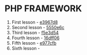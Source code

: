 # PHP FRAMEWORK
01. First lesson - [e3967d8](https://github.com/antonpv1992/apblog.me/commit/e3967d8934a25e752337f015bbe3ff613402e69b)
02. Second lesson - [5550e6c](https://github.com/antonpv1992/apblog.me/commit/5550e6c75ba8ba4f7e3c84e24d9063a988784c7b)
03. Third lesson - [f5e3d54](https://github.com/antonpv1992/apblog.me/commit/f5e3d5468297547b9d5ee7474960e4a17fe5df28)
04. Fourth lesson - [16dff06](https://github.com/antonpv1992/apblog.me/commit/16dff06e132b48eb6ce579dfe2fa8ba851d3e100)
05. Fifth lesson - [e977cfb](https://github.com/antonpv1992/apblog.me/commit/e977cfb3cfafe6c379cfd7b2b8bfba7011cfc460)
06. Sixth lesson - []()